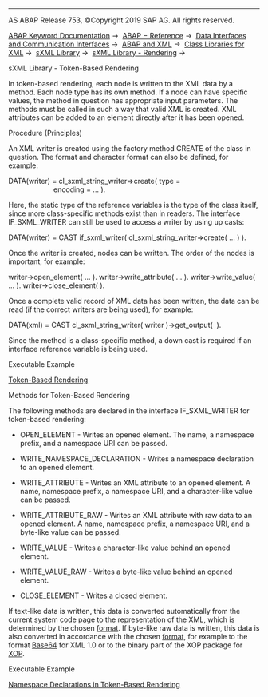   

* * *

AS ABAP Release 753, ©Copyright 2019 SAP AG. All rights reserved.

[ABAP Keyword Documentation](javascript:call_link\('abenabap.htm'\)) →  [ABAP − Reference](javascript:call_link\('abenabap_reference.htm'\)) →  [Data Interfaces and Communication Interfaces](javascript:call_link\('abenabap_data_communication.htm'\)) →  [ABAP and XML](javascript:call_link\('abenabap_xml.htm'\)) →  [Class Libraries for XML](javascript:call_link\('abenabap_xml_libs.htm'\)) →  [sXML Library](javascript:call_link\('abenabap_sxml_lib.htm'\)) →  [sXML Library - Rendering](javascript:call_link\('abenabap_sxml_lib_render.htm'\)) → 

sXML Library - Token-Based Rendering

In token-based rendering, each node is written to the XML data by a method. Each node type has its own method. If a node can have specific values, the method in question has appropriate input parameters. The methods must be called in such a way that valid XML is created. XML attributes can be added to an element directly after it has been opened.

Procedure (Principles)

An XML writer is created using the factory method CREATE of the class in question. The format and character format can also be defined, for example:

DATA(writer) = cl\_sxml\_string\_writer=>create( type =
                                              encoding = ... ).

Here, the static type of the reference variables is the type of the class itself, since more class-specific methods exist than in readers. The interface IF\_SXML\_WRITER can still be used to access a writer by using up casts:

DATA(writer) = CAST if\_sxml\_writer( cl\_sxml\_string\_writer=>create( ... ) ).

Once the writer is created, nodes can be written. The order of the nodes is important, for example:

writer->open\_element( ... ).
writer->write\_attribute( ... ).
writer->write\_value( ... ).
writer->close\_element( ).

Once a complete valid record of XML data has been written, the data can be read (if the correct writers are being used), for example:

DATA(xml) = CAST cl\_sxml\_string\_writer( writer )->get\_output(  ).

Since the method is a class-specific method, a down cast is required if an interface reference variable is being used.

Executable Example

[Token-Based Rendering](javascript:call_link\('abensxml_rendering_abexa.htm'\))

Methods for Token-Based Rendering

The following methods are declared in the interface IF\_SXML\_WRITER for token-based rendering:

-   OPEN\_ELEMENT - Writes an opened element. The name, a namespace prefix, and a namespace URI can be passed.

-   WRITE\_NAMESPACE\_DECLARATION - Writes a namespace declaration to an opened element.

-   WRITE\_ATTRIBUTE - Writes an XML attribute to an opened element. A name, namespace prefix, a namespace URI, and a character-like value can be passed.

-   WRITE\_ATTRIBUTE\_RAW - Writes an XML attribute with raw data to an opened element. A name, namespace prefix, a namespace URI, and a byte-like value can be passed.

-   WRITE\_VALUE - Writes a character-like value behind an opened element.

-   WRITE\_VALUE\_RAW - Writes a byte-like value behind an opened element.

-   CLOSE\_ELEMENT - Writes a closed element.

If text-like data is written, this data is converted automatically from the current system code page to the representation of the XML, which is determined by the chosen [format](javascript:call_link\('abenabap_sxml_lib_formats.htm'\)). If byte-like raw data is written, this data is also converted in accordance with the chosen [format](javascript:call_link\('abenabap_sxml_lib_formats.htm'\)), for example to the format [Base64](javascript:call_link\('abenbase64_glosry.htm'\) "Glossary Entry") for XML 1.0 or to the binary part of the XOP package for [XOP](javascript:call_link\('abenxop_glosry.htm'\) "Glossary Entry").

Executable Example

[Namespace Declarations in Token-Based Rendering](javascript:call_link\('abensxml_renderering_ns_abexa.htm'\))